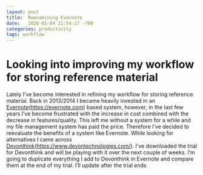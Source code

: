 ```yaml
---
layout: post
title:  Reexamining Evernote
date:   2020-05-04 21:54:17 -700
categories: productivity
tags: workflow
---
```


# Looking into improving my workflow for storing reference material

Lately I’ve become interested in refining my workflow for storing reference material. Back in 2013/2014 I became heavily invested in an [Evernote]()(https://evernote.com) based system, however, in the last few years I’ve become frustrated with the increase in cost combined with the decrease in features/quality. This left me without a system for a while and my file management system has paid the price. Therefore I’ve decided to reevaluate the benefits of a system like Evernote. While looking for alternatives I came across [Devonthink]()(https://www.devontechnologies.com/). I’ve downloaded the trial for Devonthink and  will be playing with it over the next couple of weeks. I’m going to duplicate everything I add to Devonthink in Evernote and compare them at the end of my trial. I’ll update after the trial ends

